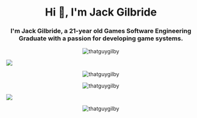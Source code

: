 <h1 align="center">Hi 👋, I'm Jack Gilbride</h1>
<h3 align="center">I'm Jack Gilbride, a 21-year old Games Software Engineering Graduate with a passion for developing game systems.</h3>

<p align="center"> <img src="https://komarev.com/ghpvc/?username=thatguygilby" alt="thatguygilby" /> </p>

<img src="https://user-images.githubusercontent.com/73097560/115834477-dbab4500-a447-11eb-908a-139a6edaec5c.gif">

<p align="center"> <img src="https://github-readme-stats.vercel.app/api/top-langs/?username=thatguygilby&hide=c,objective-c&theme=tokyonight" alt="thatguygilby" /> </p>
<p align="center"> <img src="https://github-readme-stats.vercel.app/api?username=thatguygilby&show_icons=true&count_private=true&theme=tokyonight" alt="thatguygilby" /> </p>

<img src="https://user-images.githubusercontent.com/73097560/115834477-dbab4500-a447-11eb-908a-139a6edaec5c.gif">

<p align="center"> <img src="https://github-profile-trophy.vercel.app/?username=thatguygilby&theme=onedark" alt="thatguygilby" /> </p>
